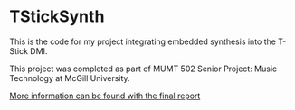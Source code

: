 # TStickSynth

This is the code for my project integrating embedded synthesis into the T-Stick DMI. 

This project was completed as part of MUMT 502 Senior Project: Music Technology at McGill University.

[More information can be found with the final report](https://www.idmil.org/project/embedded-synthesis-for-the-t-stick/)
